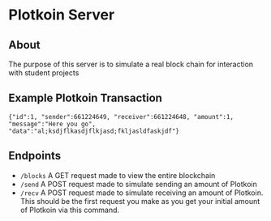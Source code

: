 # Plotkoin Server

## About
The purpose of this server is to simulate a real block chain for interaction with student projects

 ## Example Plotkoin Transaction
 `{"id":1, "sender":661224649, "receiver":661224648, "amount":1, "message":"Here you go", "data":"al;ksdjflkasdjflkjasd;fkljasldfaskjdf"}`

## Endpoints
 - `/blocks` A GET request made to view the entire blockchain
 - `/send` A POST request made to simulate sending an amount of Plotkoin
 - `/recv` A POST request made to simulate receiving an amount of Plotkoin. This should be the first request you make as you get your initial amount of Plotkoin via this command.  